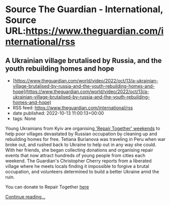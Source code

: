 # Source The Guardian - International, Source URL:https://www.theguardian.com/international/rss

## A Ukrainian village brutalised by Russia, and the youth rebuilding homes and hope
 - [https://www.theguardian.com/world/video/2022/oct/13/a-ukrainian-village-brutalised-by-russia-and-the-youth-rebuilding-homes-and-hope](https://www.theguardian.com/world/video/2022/oct/13/a-ukrainian-village-brutalised-by-russia-and-the-youth-rebuilding-homes-and-hope)
 - RSS feed: https://www.theguardian.com/international/rss
 - date published: 2022-10-13 11:00:13+00:00
 - tags: None

<p>Young Ukrainians from Kyiv are organising<a href="https://qrco.de/bczfOW"> 'Repair Together' 
weekends</a> to help poor villages devastated by Russian occupation by 
cleaning up and rebuilding homes for free. Tetiana Burianova was 
traveling in Peru when war broke out, and rushed back to Ukraine to help 
out in any way she could. With her friends, she began collecting 
donations and organising repair events that now attract hundreds of 
young people from cities each weekend. The Guardian's Christopher Cherry 
reports from a liberated village where he meets locals finding it 
impossible to forgive a brutal occupation, and volunteers determined to 
build a better Ukraine amid the ruin.</p><p>You can donate to Repair Together <a href="https://qrco.de/bczfOW">here</a><br /></p> <a href="https://www.theguardian.com/world/video/2022/oct/13/a-ukrainian-village-brutalised-by-russia-and-the-youth-rebuilding-homes-and-hope">Continue reading...</a>
